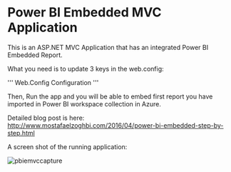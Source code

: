 # Power BI Embedded MVC Application
This is an ASP.NET MVC Application that has an integrated Power BI Embedded Report.

What you need is to update 3 keys in the web.config:

''' Web.Config Configuration
    <add key="powerbi:AccessKey" value="s6hs+xGx6jAhDlNWqyTNW7IaSampyxmgvZ4+3fY/ORbHzecQOIVsik+e3WPqN1cK3SsQ/vmBp2Hbucvp7YHNqw==" />
    <add key="powerbi:ApiUrl" value="https://api.powerbi.com" />
    <add key="powerbi:WorkspaceCollection" value="PBIEDemo" />
    <add key="powerbi:WorkspaceId" value="9c155666-7e65-4694-ac71-f80e4898035f" />
'''

Then, Run the app and you will be able to embed first report you have imported in Power BI workspace collection in Azure.

Detailed blog post is here: http://www.mostafaelzoghbi.com/2016/04/power-bi-embedded-step-by-step.html

A screen shot of the running application:

![pbiemvccapture](https://cloud.githubusercontent.com/assets/11993393/19364182/2249867a-915b-11e6-8e8a-6f14e9114682.PNG)

